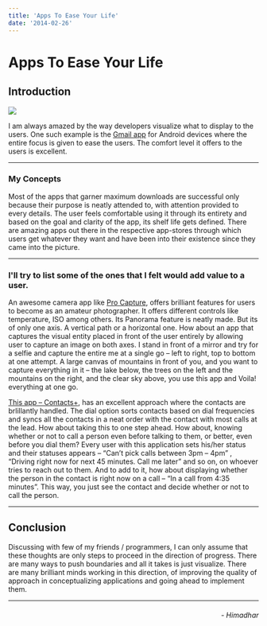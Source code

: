 ```yaml
---
title: 'Apps To Ease Your Life'
date: '2014-02-26'
---
```

# Apps To Ease Your Life

## Introduction

![](/images/blogs/app-to-ease.jpeg)

I am always amazed by the way developers visualize what to display to the users. One such example is the [Gmail app](https://https://play.google.com/store/apps/details?id=com.google.android.gm&pli=1) for Android devices where the entire focus is given to ease the users. The comfort level it offers to the users is excellent.

---

### My Concepts

Most of the apps that garner maximum downloads are successful only because their purpose is neatly attended to, with attention provided to every details. The user feels comfortable using it through its entirety and based on the goal and clarity of the app, its shelf life gets defined. There are amazing apps out there in the respective app-stores through which users get whatever they want and have been into their existence since they came into the picture.

---

### I'll try to list some of the ones that I felt would add value to a user.

An awesome camera app like [Pro Capture](https://play.google.com/store/apps/details?id=com.neaststudios.procapture&hl=en), offers brilliant features for users to become as an amateur photographer. It offers different controls like temperature, ISO among others. Its Panorama feature is neatly made. But its of only one axis. A vertical path or a horizontal one. How about an app that captures the visual entity placed in front of the user entirely by allowing user to capture an image on both axes. I stand in front of a mirror and try for a selfie and capture the entire me at a single go – left to right, top to bottom at one attempt. A large canvas of mountains in front of you, and you want to capture everything in it – the lake below, the trees on the left and the mountains on the right, and the clear sky above, you use this app and Voila! everything at one go.

[This app – Contacts+](https://play.google.com/store/apps/details?id=com.contapps.android), has an excellent approach where the contacts are brlillantly handled. The dial option sorts contacts based on dial frequencies and syncs all the contacts in a neat order with the contact with most calls at the lead. How about taking this to one step ahead. How about, knowing whether or not to call a person even before talking to them, or better, even before you dial them? Every user with this application sets his/her status and their statuses appears – “Can’t pick calls between 3pm – 4pm” , “Driving right now for next 45 minutes. Call me later” and so on, on whoever tries to reach out to them. And to add to it, how about displaying whether the person in the contact is right now on a call – “In a call from 4:35 minutes”. This way, you just see the contact and decide whether or not to call the person.

---

## Conclusion

Discussing with few of my friends / programmers, I can only assume that these thoughts are only steps to proceed in the direction of progress. There are many ways to push boundaries and all it takes is just visualize. There are many brilliant minds working in this direction, of improving the quality of approach in conceptualizing applications and going ahead to implement them.

---

<h6 style="text-align: right">
- Himadhar
</h6>

